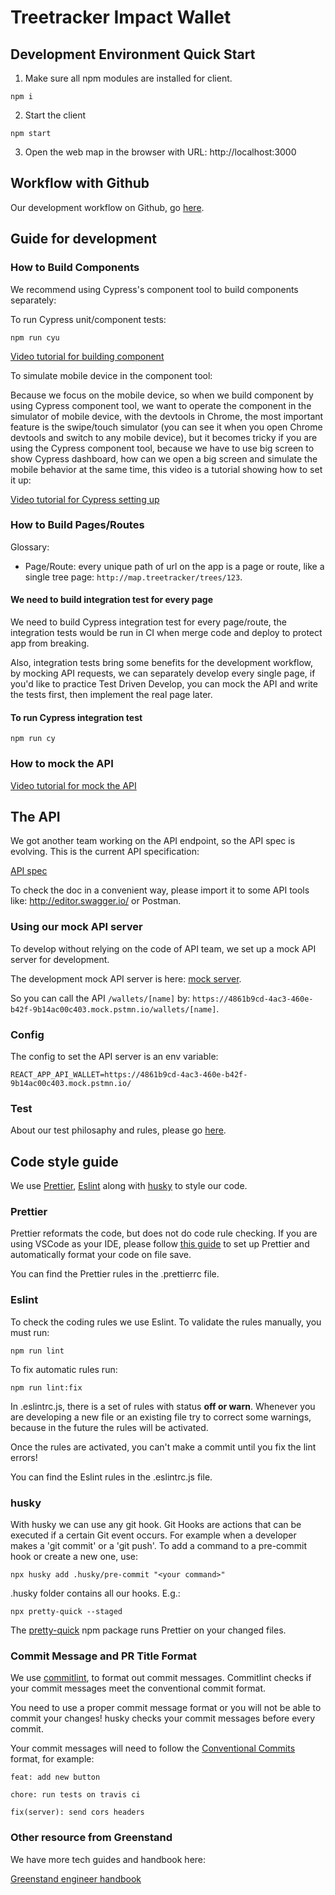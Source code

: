 # Treetracker Impact Wallet

## Development Environment Quick Start

1. Make sure all npm modules are installed for client.

```
npm i
```

2. Start the client

```
npm start
```

3. Open the web map in the browser with URL: http://localhost:3000

## Workflow with Github

Our development workflow on Github, go [here](https://github.com/Greenstand/treetracker-web-map-client#workflow-with-github).

## Guide for development

### How to Build Components

We recommend using Cypress's component tool to build components separately:

To run Cypress unit/component tests:

```
npm run cyu
```

[Video tutorial for building component](https://loom.com/share/c750be68ecec4a9b99cb6921d2d2e041)

To simulate mobile device in the component tool:

Because we focus on the mobile device, so when we build component by using Cypress component tool, we want to operate the component in the simulator of mobile device, with the devtools in Chrome, the most important feature is the swipe/touch simulator (you can see it when you open Chrome devtools and switch to any mobile device), but it becomes tricky if you are using the Cypress component tool, because we have to use big screen to show Cypress dashboard, how can we open a big screen and simulate the mobile behavior at the same time, this video is a tutorial showing how to set it up:

[Video tutorial for Cypress setting up](https://www.loom.com/share/a126f0a80c3a4352a3ddf955f88228b9)

### How to Build Pages/Routes

Glossary:

- Page/Route: every unique path of url on the app is a page or route, like a single tree page: `http://map.treetracker/trees/123`.

#### We need to build integration test for every page

We need to build Cypress integration test for every page/route, the integration tests would be run in CI when merge code and deploy to protect app from breaking.

Also, integration tests bring some benefits for the development workflow, by mocking API requests, we can separately develop every single page, if you'd like to practice Test Driven Develop, you can mock the API and write the tests first, then implement the real page later.

#### To run Cypress integration test

```
npm run cy
```

### How to mock the API

[Video tutorial for mock the API](https://www.loom.com/share/48554f0f67314ea78925a627b2142e1b)

## The API

We got another team working on the API endpoint, so the API spec is evolving. This is the current API specification:

[API spec](/doc/wallet-web-app.yaml)

To check the doc in a convenient way, please import it to some API tools like: http://editor.swagger.io/ or Postman.

### Using our mock API server

To develop without relying on the code of API team, we set up a mock API server for development.

The development mock API server is here: [mock server](https://4861b9cd-4ac3-460e-b42f-9b14ac00c403.mock.pstmn.io).

So you can call the API `/wallets/[name]` by: `https://4861b9cd-4ac3-460e-b42f-9b14ac00c403.mock.pstmn.io/wallets/[name]`.

### Config

The config to set the API server is an env variable:

```
REACT_APP_API_WALLET=https://4861b9cd-4ac3-460e-b42f-9b14ac00c403.mock.pstmn.io/
```

### Test

About our test philosaphy and rules, please go [here](https://github.com/Greenstand/treetracker-web-map-client#test).

## Code style guide

We use [Prettier](https://prettier.io/), [Eslint](https://eslint.org/) along with [husky](https://typicode.github.io/husky/#/) to style our code.

### Prettier

Prettier reformats the code, but does not do code rule checking. If you are using VSCode as your IDE, please follow [this guide](https://www.digitalocean.com/community/tutorials/how-to-format-code-with-prettier-in-visual-studio-code) to set up Prettier and automatically format your code on file save.

You can find the Prettier rules in the .prettierrc file.

### Eslint

To check the coding rules we use Eslint. To validate the rules manually, you must run:

```
npm run lint
```

To fix automatic rules run:

```
npm run lint:fix
```

In .eslintrc.js, there is a set of rules with status **off or warn**. Whenever you are developing a new file or an existing file try to correct some warnings, because in the future the rules will be activated.

Once the rules are activated, you can't make a commit until you fix the lint errors!

You can find the Eslint rules in the .eslintrc.js file.

### husky

With husky we can use any git hook. Git Hooks are actions that can be executed if a certain Git event occurs. For example when a developer makes a 'git commit' or a 'git push'.
To add a command to a pre-commit hook or create a new one, use:

```
npx husky add .husky/pre-commit "<your command>"
```

.husky folder contains all our hooks. E.g.:

```
npx pretty-quick --staged
```

The [pretty-quick](https://www.npmjs.com/package/pretty-quick) npm package runs Prettier on your changed files.

### Commit Message and PR Title Format

We use [commitlint](https://github.com/conventional-changelog/commitlint), to format out commit messages. Commitlint checks if your commit messages meet the conventional commit format.

You need to use a proper commit message format or you will not be able to commit your changes! husky checks your commit messages before every commit.

Your commit messages will need to follow the [Conventional Commits](https://www.conventionalcommits.org/) format, for example:

```
feat: add new button
```

```
chore: run tests on travis ci
```

```
fix(server): send cors headers
```

### Other resource from Greenstand

We have more tech guides and handbook here:

[Greenstand engineer handbook](https://greenstand.gitbook.io/engineering/)
